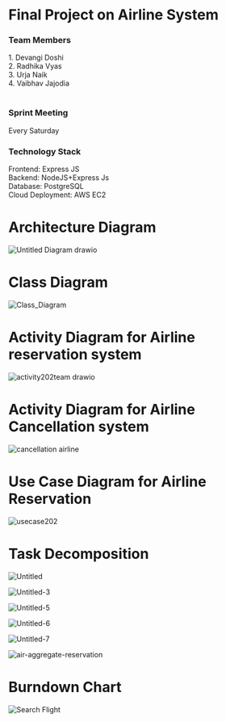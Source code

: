 <h1>Final Project on Airline System</h1>

<h3>Team Members</h3>
1. Devangi Doshi</br>
2. Radhika Vyas</br>
3. Urja Naik</br>
4. Vaibhav Jajodia</br>
<br>
<h3>Sprint Meeting</h3>
Every Saturday
<br>
<h3>Technology Stack</h3>
Frontend: Express JS</br>
Backend: NodeJS+Express Js</br>
Database: PostgreSQL</br>
Cloud Deployment: AWS EC2</br>

# Architecture Diagram

![Untitled Diagram drawio](https://user-images.githubusercontent.com/35898042/144365587-9d114f98-68cd-4543-a217-0edcc8d1be0b.png)


# Class Diagram

![Class_Diagram](https://user-images.githubusercontent.com/25964023/144201137-04c27c09-59e1-4b3c-bdf3-23ed3b3f97e3.png)

# Activity Diagram for Airline reservation system

![activity202team drawio](https://user-images.githubusercontent.com/78173506/144187981-372f9f25-9645-46e4-b765-a54a16eca6e4.png)

# Activity Diagram for Airline Cancellation system

![cancellation airline](https://user-images.githubusercontent.com/78173506/144189531-e45a7770-4185-47fa-8914-0c341a7bea4e.png)

# Use Case Diagram for Airline Reservation

![usecase202](https://user-images.githubusercontent.com/78173506/144195896-ffdfbc25-847c-48e8-bd3e-b708dc487afd.png)

# Task Decomposition

![Untitled](https://user-images.githubusercontent.com/78173506/144405491-93df00d8-1ee9-46de-917b-147c95dbc09a.png)

![Untitled-3](https://user-images.githubusercontent.com/78173506/144405248-b14ffc6b-a332-463a-b31e-6b8d94a96350.png)

![Untitled-5](https://user-images.githubusercontent.com/78173506/144405762-30e0faee-a9ec-42f1-aaf7-efc8e039cbdf.png)

![Untitled-6](https://user-images.githubusercontent.com/78173506/144405299-4ef47dae-85f0-46cb-9e93-17c0dcd7f943.png)

![Untitled-7](https://user-images.githubusercontent.com/78173506/144405344-1d5d5ea6-a81f-4767-9963-0dea2507b239.png)

![air-aggregate-reservation](https://user-images.githubusercontent.com/78173506/144405362-b2747774-525c-42ce-95af-8c703b3734db.jpg)


# Burndown Chart

![Search Flight](https://user-images.githubusercontent.com/35898042/144406766-c1c27099-fdfb-4210-8e13-e00d6849aa36.PNG)

